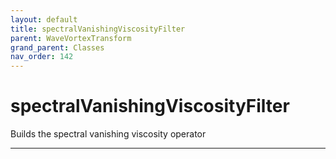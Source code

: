 ```yaml
---
layout: default
title: spectralVanishingViscosityFilter
parent: WaveVortexTransform
grand_parent: Classes
nav_order: 142
---
```


#  spectralVanishingViscosityFilter

Builds the spectral vanishing viscosity operator


---

